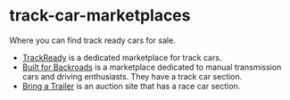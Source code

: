 # track-car-marketplaces
Where you can find track ready cars for sale.

* [TrackReady](https://www.trackready.us/) is a dedicated marketplace for track cars.
* [Built for Backroads](https://www.builtforbackroads.com/cars/track-cars) is a marketplace dedicated to manual transmission cars and driving enthusiasts. They have a track car section.
* [Bring a Trailer](https://bringatrailer.com/race-car/) is an auction site that has a race car section.
